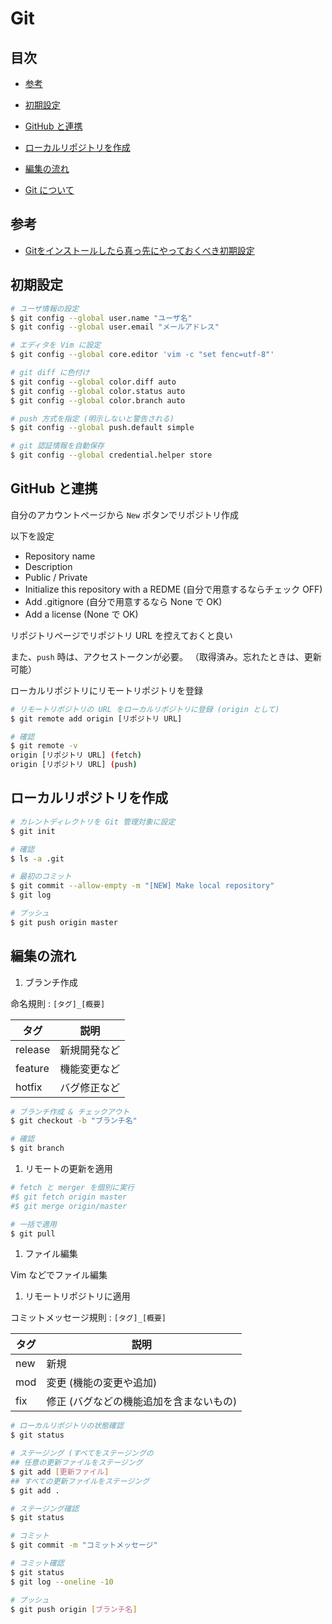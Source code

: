 # Git


## 目次

- [参考](#references)

- [初期設定](#initSetting)

- [GitHub と連携](#alignmentGitHub)

- [ローカルリポジトリを作成](#makeLocalRepo)

- [編集の流れ](#edittingFlow)

- [Git について](aboutGit.md)


## <a id="references"></a> 参考

- [Gitをインストールしたら真っ先にやっておくべき初期設定](https://qiita.com/wnoguchi/items/f7358a227dfe2640cce3)


## <a id="initSetting"></a> 初期設定

```sh
# ユーザ情報の設定
$ git config --global user.name "ユーザ名"
$ git config --global user.email "メールアドレス"

# エディタを Vim に設定
$ git config --global core.editor 'vim -c "set fenc=utf-8"'

# git diff に色付け
$ git config --global color.diff auto
$ git config --global color.status auto
$ git config --global color.branch auto

# push 方式を指定 (明示しないと警告される)
$ git config --global push.default simple

# git 認証情報を自動保存
$ git config --global credential.helper store
```


## <a id="alignmentGitHub"></a> GitHub と連携

自分のアカウントページから `New` ボタンでリポジトリ作成

以下を設定

- Repository name
- Description
- Public / Private
- Initialize this repository with a REDME (自分で用意するならチェック OFF)
- Add .gitignore (自分で用意するなら None で OK)
- Add a license (None で OK)

リポジトリページでリポジトリ URL を控えておくと良い

また、`push` 時は、アクセストークンが必要。
（取得済み。忘れたときは、更新可能）

ローカルリポジトリにリモートリポジトリを登録

```sh
# リモートリポジトリの URL をローカルリポジトリに登録 (origin として)
$ git remote add origin [リポジトリ URL]

# 確認
$ git remote -v
origin [リポジトリ URL] (fetch)
origin [リポジトリ URL] (push)
```


## <a id="makeLocalRepo"></a> ローカルリポジトリを作成

```sh
# カレントディレクトリを Git 管理対象に設定
$ git init

# 確認
$ ls -a .git

# 最初のコミット
$ git commit --allow-empty -m "[NEW] Make local repository"
$ git log

# プッシュ
$ git push origin master
```


## <a id="edittingFlow"></a> 編集の流れ

1. ブランチ作成

  命名規則 : `[タグ]_[概要]`

  タグ | 説明
  ---|---
  release | 新規開発など
  feature | 機能変更など
  hotfix | バグ修正など

  ```sh
  # ブランチ作成 & チェックアウト
  $ git checkout -b "ブランチ名"

  # 確認
  $ git branch
  ```

1. リモートの更新を適用

  ```sh
  # fetch と merger を個別に実行
  #$ git fetch origin master
  #$ git merge origin/master

  # 一括で適用
  $ git pull
  ```

1. ファイル編集

  Vim などでファイル編集

1. リモートリポジトリに適用

  コミットメッセージ規則 : `[タグ]_[概要]`

  タグ | 説明
  ---|---
  new | 新規
  mod | 変更 (機能の変更や追加)
  fix | 修正 (バグなどの機能追加を含まないもの)

  ```sh
  # ローカルリポジトリの状態確認
  $ git status

  # ステージング (すべてをステージングの
  ## 任意の更新ファイルをステージング
  $ git add [更新ファイル]
  ## すべての更新ファイルをステージング
  $ git add .

  # ステージング確認
  $ git status

  # コミット
  $ git commit -m "コミットメッセージ"

  # コミット確認
  $ git status
  $ git log --oneline -10

  # プッシュ
  $ git push origin [ブランチ名]
  ```

